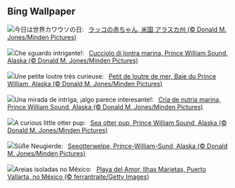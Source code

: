 ## Bing Wallpaper
![](https://www.bing.com/th?id=OHR.WorldOtterDay_JA-JP3462049774_UHD.jpg&w=1000)今日は世界カワウソの日:&nbsp;&ensp;[ラッコの赤ちゃん, 米国 アラスカ州 (© Donald M. Jones/Minden Pictures)](https://www.bing.com/th?id=OHR.WorldOtterDay_JA-JP3462049774_UHD.jpg)
<br><br/>
![](https://www.bing.com/th?id=OHR.WorldOtterDay_IT-IT6594215443_UHD.jpg&w=1000)Che sguardo intrigante!:&nbsp;&ensp;[Cucciolo di lontra marina, Prince William Sound, Alaska  (© Donald M. Jones/Minden Pictures)](https://www.bing.com/th?id=OHR.WorldOtterDay_IT-IT6594215443_UHD.jpg)
<br><br/>
![](https://www.bing.com/th?id=OHR.WorldOtterDay_FR-FR6635303643_UHD.jpg&w=1000)Une petite loutre très curieuse:&nbsp;&ensp;[Petit de loutre de mer, Baie du Prince William, Alaska (© Donald M. Jones/Minden Pictures)](https://www.bing.com/th?id=OHR.WorldOtterDay_FR-FR6635303643_UHD.jpg)
<br><br/>
![](https://www.bing.com/th?id=OHR.WorldOtterDay_ES-ES1844828627_UHD.jpg&w=1000)Una mirada de intriga, ¡algo parece interesante!:&nbsp;&ensp;[Cría de nutria marina, Prince William Sound, Alaska (© Donald M. Jones/Minden Pictures)](https://www.bing.com/th?id=OHR.WorldOtterDay_ES-ES1844828627_UHD.jpg)
<br><br/>
![](https://www.bing.com/th?id=OHR.WorldOtterDay_EN-GB8244382691_UHD.jpg&w=1000)A curious little otter pup:&nbsp;&ensp;[Sea otter pup, Prince William Sound, Alaska (© Donald M. Jones/Minden Pictures)](https://www.bing.com/th?id=OHR.WorldOtterDay_EN-GB8244382691_UHD.jpg)
<br><br/>
![](https://www.bing.com/th?id=OHR.WorldOtterDay_DE-DE7818224728_UHD.jpg&w=1000)Süße Neugierde:&nbsp;&ensp;[Seeotterwelpe, Prince-William-Sund, Alaska (© Donald M. Jones/Minden Pictures)](https://www.bing.com/th?id=OHR.WorldOtterDay_DE-DE7818224728_UHD.jpg)
<br><br/>
![](https://www.bing.com/th?id=OHR.HiddenBeach_PT-BR5412203730_UHD.jpg&w=1000)Areias isoladas no México:&nbsp;&ensp;[Playa del Amor, Ilhas Marietas, Puerto Vallarta, no México (© ferrantraite/Getty Images)](https://www.bing.com/th?id=OHR.HiddenBeach_PT-BR5412203730_UHD.jpg)
<br><br/>
